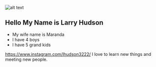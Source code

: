 ![alt text](https://lh3.googleusercontent.com/-XkbT6foABeg/UsDVo37rsjI/AAAAAAAACw8/BPirzAB5pmskJBQXp4Q8y6VGGFVy1-3QACEw/w140-h93-p/DSC_0036.JPG)

## Hello My Name is Larry Hudson
+ My wife name is Maranda
+ I have 4 boys
+ I have 5 grand kids

https://www.instagram.com/lhudson3222/
I love to learn new things and meeting new people.
